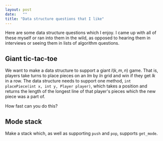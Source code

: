 ```yaml
---
layout: post
date:   ""
title: "Data structure questions that I like"
---
```


Here are some data structure questions which I enjoy. I came up with all of these myself or ran into them in the wild, as opposed to hearing them in interviews or seeing them in lists of algorithm questions.

## Giant tic-tac-toe

We want to make a data structure to support a giant $l(k, m, n)$ game. That is, players take turns to place pieces on an $l m$ by $l n$ grid and win if they get $l k$ in a row. The data structure needs to support one method, `int placePiece(int x, int y, Player player)`, which takes a position and returns the length of the longest line of that player's pieces which the new piece was a part of.

How fast can you do this?

## Mode stack

Make a stack which, as well as supporting `push` and `pop`, supports `get_mode`.

